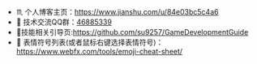 * ♏ 个人博客主页：https://www.jianshu.com/u/84e03bc5c4a6
* 💬 技术交流QQ群：[46885339](shang.qq.com/wpa/qunwpa?idkey=a0f8613587f8afd0cf0a6d5d2500f324d7497d447147ba61346048e43418d396)
* 🎃技能相关引导页:https://github.com/su9257/GameDevelopmentGuide
* 🎉 表情符号列表(或者鼠标右键选择表情符号)：https://www.webfx.com/tools/emoji-cheat-sheet/

<!--
**su9257/su9257** is a ✨ _special_ ✨ repository because its `README.md` (this file) appears on your GitHub profile.

Here are some ideas to get you started:

- 🔭 I’m currently working on ...
- 🌱 I’m currently learning ...
- 👯 I’m looking to collaborate on ...
- 🤔 I’m looking for help with ...
- 💬 Ask me about ...
- 📫 How to reach me: ...
- 😄 Pronouns: ...
- ⚡ Fun fact: ...:
-->

